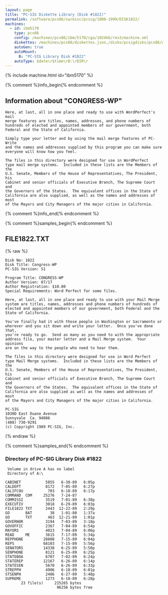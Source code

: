 ```yaml
---
layout: page
title: "PC-SIG Diskette Library (Disk #1822)"
permalink: /software/pcx86/sw/misc/pcsig/1000-1999/DISK1822/
machines:
  - id: ibm5170
    type: pcx86
    config: /machines/pcx86/ibm/5170/cga/1024kb/rev3/machine.xml
    diskettes: /machines/pcx86/diskettes.json,/disks/pcsigdisks/pcx86/diskettes.json
    autoGen: true
    autoMount:
      B: "PC-SIG Library Disk #1822"
    autoType: $date\r$time\rB:\rDIR\r
---
```


{% include machine.html id="ibm5170" %}

{% comment %}info_begin{% endcomment %}

## Information about "CONGRESS-WP"

    Here, at last, all in one place and ready to use with WordPerfect's mail
    merge features are titles, names, addresses, and phone numbers of
    hundreds of elected and appointed members of our government, both
    Federal and the State of California.
    
    Simply type your letter and by using the mail merge features of PC-Write
    and the names and addresses supplied by this program you can make sure
    everyone will know how you feel.
    
    The files in this directory were designed for use in WordPerfect
    type mail merge systems.  Included in these lists are the Members of the
    U.S. Senate, Members of the House of Representatives, The President, his
    Cabinet and senior officials of Executive Branch, The Supreme Court and
    the Governors of the States.  The equivalent offices in the State of
    California are also supplied, as well as the names and addresses of most
    of the Mayors and City Managers of the major cities in California.
{% comment %}info_end{% endcomment %}

{% comment %}samples_begin{% endcomment %}

## FILE1822.TXT

{% raw %}
```
Disk No: 1822                                                           
Disk Title: Congress-WP                                                 
PC-SIG Version: S1                                                      
                                                                        
Program Title: CONGRESS-WP                                              
Author Version: 07/17                                                   
Author Registration: $10.00                                             
Special Requirements: Word Perfect for some files.                      
                                                                        
Here, at last, all in one place and ready to use with your Mail Merge   
system are titles, names, addresses and phone numbers of hundreds of    
elected and appointed members of our government, both Federal and the   
State of California.                                                    
                                                                        
You've finally had it with those people in Washington or Sacramento or  
wherever and you sit down and write your letter.  Once you've done that,
you're ready to go.  Send as many as you need to with the appropriate   
address file, your master letter and a Mail Merge system.  Your opinions
are on the way to the people who need to hear them.                     
                                                                        
The files in this directory were designed for use in Word Perfect       
type Mail Merge systems.  Included in these lists are the Members of the
U.S. Senate, Members of the House of Representatives, The President, his
Cabinet and senior officials of Executive Branch, The Supreme Court and 
the Governors of the States.  The equivalent offices in the State of    
California are also supplied as well as the names and addresses of most 
of the Mayors and City Managers of the major cities in California.      
                                                                        
PC-SIG                                                                  
1030D East Duane Avenue                                                 
Sunnyvale  Ca. 94086                                                    
(408) 730-9291                                                          
(c) Copyright 1989 PC-SIG, Inc.                                         
```
{% endraw %}

{% comment %}samples_end{% endcomment %}

### Directory of PC-SIG Library Disk #1822

     Volume in drive A has no label
     Directory of A:\

    CABINET           5855   6-30-89   6:05p
    CALDEPT           8172   7-05-89   6:27p
    CALIFCOU           703   6-18-89   6:17p
    COMMAND  COM     25276   7-24-87
    COMMISSI          3519   7-01-89   6:38p
    EXECUTIV          3018   6-29-89   6:03p
    FILE1822 TXT      2443  12-22-89   2:29p
    GO       BAT        38   1-01-80   1:37a
    GO       TXT       463  12-21-89   1:01p
    GOVERNOR          3194   7-03-89   3:18p
    GOVOFFIC          2367   7-04-89   6:54p
    MAYORS            4023   7-04-89   6:06p
    READ     ME       3615   7-17-89   5:34p
    REPPHONE         28808   7-15-89   6:04p
    REPS             68103   7-15-89   5:56p
    SENATORS         14338   6-25-89   5:50p
    SENPHONE          8121   6-25-89   6:25p
    STATEBOA          6707   7-02-89   6:24p
    STATEREP         12167   6-26-89   6:14p
    STATESEN          5670   6-26-89   6:33p
    STREPPH           4906   6-18-89   6:01p
    STSENPH           2486   6-27-89   5:48p
    SUPREME           1273   6-18-89   6:28p
           23 file(s)     215265 bytes
                           96256 bytes free
